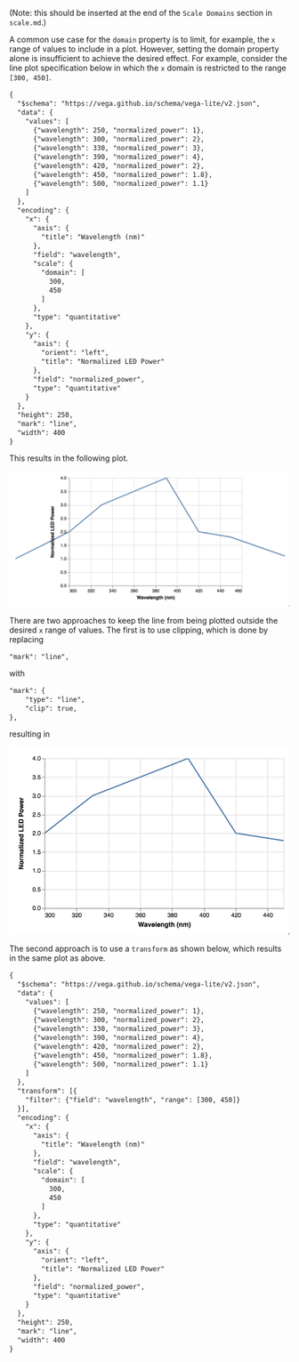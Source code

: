 (Note: this should be inserted at the end of the `Scale Domains` section in `scale.md`.)

A common use case for the `domain` property is to limit, for example, the `x` range of values to include in a plot. However, setting the domain property alone is insufficient to achieve the desired effect. For example, consider the line plot specification below in which the `x` domain is restricted to the range `[300, 450]`.

    {
      "$schema": "https://vega.github.io/schema/vega-lite/v2.json",
      "data": {
        "values": [
          {"wavelength": 250, "normalized_power": 1},
          {"wavelength": 300, "normalized_power": 2},
          {"wavelength": 330, "normalized_power": 3},
          {"wavelength": 390, "normalized_power": 4},
          {"wavelength": 420, "normalized_power": 2},
          {"wavelength": 450, "normalized_power": 1.8},
          {"wavelength": 500, "normalized_power": 1.1}
        ]
      },
      "encoding": {
        "x": {
          "axis": {
            "title": "Wavelength (nm)"
          },
          "field": "wavelength",
          "scale": {
            "domain": [
              300,
              450
            ]
          },
          "type": "quantitative"
        },
        "y": {
          "axis": {
            "orient": "left",
            "title": "Normalized LED Power"
          },
          "field": "normalized_power",
          "type": "quantitative"
        }
      },
      "height": 250,
      "mark": "line",
      "width": 400
    }

This results in the following plot.

![](line_outside_bounds.gif) 

There are two approaches to keep the line from being plotted outside the desired `x` range of values. The first is to use clipping, which is done by replacing

    "mark": "line",

with 

    "mark": {
        "type": "line",
        "clip": true,
    },

resulting in

![](clipped_with_mark.gif)

The second approach is to use a `transform` as shown below, which results in the same plot as above.

    {
      "$schema": "https://vega.github.io/schema/vega-lite/v2.json",
      "data": {
        "values": [
          {"wavelength": 250, "normalized_power": 1},
          {"wavelength": 300, "normalized_power": 2},
          {"wavelength": 330, "normalized_power": 3},
          {"wavelength": 390, "normalized_power": 4},
          {"wavelength": 420, "normalized_power": 2},
          {"wavelength": 450, "normalized_power": 1.8},
          {"wavelength": 500, "normalized_power": 1.1}
        ]
      },
      "transform": [{
        "filter": {"field": "wavelength", "range": [300, 450]}
      }],
      "encoding": {
        "x": {
          "axis": {
            "title": "Wavelength (nm)"
          },
          "field": "wavelength",
          "scale": {
            "domain": [
              300,
              450
            ]
          },
          "type": "quantitative"
        },
        "y": {
          "axis": {
            "orient": "left",
            "title": "Normalized LED Power"
          },
          "field": "normalized_power",
          "type": "quantitative"
        }
      },
      "height": 250,
      "mark": "line",
      "width": 400
    }



